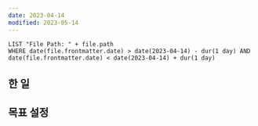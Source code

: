 ```yaml
---
date: 2023-04-14
modified: 2023-05-14
---
```


```dataview
LIST "File Path: " + file.path
WHERE date(file.frontmatter.date) > date(2023-04-14) - dur(1 day) AND date(file.frontmatter.date) < date(2023-04-14) + dur(1 day)
```

## 한 일

## 목표 설정
